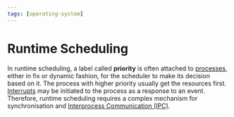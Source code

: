 ```yaml
---
tags: [operating-system]
---
```


# Runtime Scheduling

In runtime scheduling, a label called **priority** is often attached to
[processes](202210062301.md), either in fix or dynamic fashion, for the
scheduler to make its decision based on it. The process with higher priority
usually get the resources first. [Interrupts](202404141448.md) may be initiated
to the process as a response to an event. Therefore, runtime scheduling requires
a complex mechanism for synchronisation and [Interprocess Communication (IPC)](202210262136.md).
